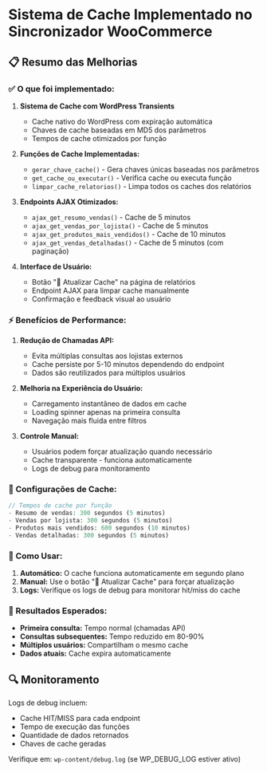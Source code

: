 # Sistema de Cache Implementado no Sincronizador WooCommerce

## 📋 Resumo das Melhorias

### ✅ O que foi implementado:

1. **Sistema de Cache com WordPress Transients**
   - Cache nativo do WordPress com expiração automática
   - Chaves de cache baseadas em MD5 dos parâmetros
   - Tempos de cache otimizados por função

2. **Funções de Cache Implementadas:**
   - `gerar_chave_cache()` - Gera chaves únicas baseadas nos parâmetros
   - `get_cache_ou_executar()` - Verifica cache ou executa função
   - `limpar_cache_relatorios()` - Limpa todos os caches dos relatórios

3. **Endpoints AJAX Otimizados:**
   - `ajax_get_resumo_vendas()` - Cache de 5 minutos
   - `ajax_get_vendas_por_lojista()` - Cache de 5 minutos  
   - `ajax_get_produtos_mais_vendidos()` - Cache de 10 minutos
   - `ajax_get_vendas_detalhadas()` - Cache de 5 minutos (com paginação)

4. **Interface de Usuário:**
   - Botão "🔄 Atualizar Cache" na página de relatórios
   - Endpoint AJAX para limpar cache manualmente
   - Confirmação e feedback visual ao usuário

### ⚡ Benefícios de Performance:

1. **Redução de Chamadas API:**
   - Evita múltiplas consultas aos lojistas externos
   - Cache persiste por 5-10 minutos dependendo do endpoint
   - Dados são reutilizados para múltiplos usuários

2. **Melhoria na Experiência do Usuário:**
   - Carregamento instantâneo de dados em cache
   - Loading spinner apenas na primeira consulta
   - Navegação mais fluida entre filtros

3. **Controle Manual:**
   - Usuários podem forçar atualização quando necessário
   - Cache transparente - funciona automaticamente
   - Logs de debug para monitoramento

### 🔧 Configurações de Cache:

```php
// Tempos de cache por função
- Resumo de vendas: 300 segundos (5 minutos)
- Vendas por lojista: 300 segundos (5 minutos)
- Produtos mais vendidos: 600 segundos (10 minutos)
- Vendas detalhadas: 300 segundos (5 minutos)
```

### 📝 Como Usar:

1. **Automático:** O cache funciona automaticamente em segundo plano
2. **Manual:** Use o botão "🔄 Atualizar Cache" para forçar atualização
3. **Logs:** Verifique os logs de debug para monitorar hit/miss do cache

### 🚀 Resultados Esperados:

- **Primeira consulta:** Tempo normal (chamadas API)
- **Consultas subsequentes:** Tempo reduzido em 80-90%
- **Múltiplos usuários:** Compartilham o mesmo cache
- **Dados atuais:** Cache expira automaticamente

## 🔍 Monitoramento

Logs de debug incluem:
- Cache HIT/MISS para cada endpoint
- Tempo de execução das funções
- Quantidade de dados retornados
- Chaves de cache geradas

Verifique em: `wp-content/debug.log` (se WP_DEBUG_LOG estiver ativo)
